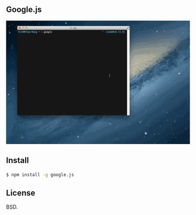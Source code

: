 Google.js
----------

![](screen.gif)

Install
-------

```bash
$ npm install -g google.js
```

License
-------

BSD.
